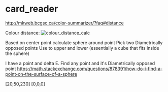 # card_reader

http://mkweb.bcgsc.ca/color-summarizer/?faq#distance

Colour distance:
![colour_distance_calc](colour_distance_calc.png)

Based on center point calculate sphere around point
Pick two Diametrically opposed points
Use to upper and lower (essentially a cube that fits inside the sphere)

I have a point and delta E. Find any point and it's Diametrically opposed point
https://math.stackexchange.com/questions/878391/how-do-i-find-a-point-on-the-surface-of-a-sphere

[20,50,230]
[0,0,0]
